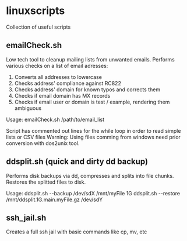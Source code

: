# linuxscripts
Collection of useful scripts

## emailCheck.sh
Low tech tool to cleanup mailing lists from unwanted emails.
Performs various checks on a list of email adresses:
1. Converts all addresses to lowercase
2. Checks address' compliance against RC822
3. Checks address' domain for known typos and corrects them
4. Checks if email domain has MX records
5. Checks if email user or domain is test / example, rendering them ambiguous

Usage:
emailCheck.sh /path/to/email_list

Script has commented out lines for the while loop in order to read simple lists or CSV files
Warning: Using files comming from windows need prior conversion with dos2unix tool. 

## ddsplit.sh (quick and dirty dd backup)
Performs disk backups via dd, compresses and splits into file chunks.
Restores the splitted files to disk.

Usage:
ddsplit.sh --backup /dev/sdX /mnt/myFile 1G
ddsplit.sh --restore /mnt/ddsplit.1G.main.myFile.gz /dev/sdY

## ssh_jail.sh
Creates a full ssh jail with basic commands like cp, mv, etc
